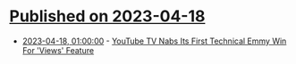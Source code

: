 # [Published on 2023-04-18](index.md)

* [2023-04-18, 01:00:00](https://slashdot.org/story/23/04/17/2237200/youtube-tv-nabs-its-first-technical-emmy-win-for-views-feature?utm_source=rss1.0mainlinkanon&utm_medium=feed) - [YouTube TV Nabs Its First Technical Emmy Win For 'Views' Feature](https://slashdot.org/story/23/04/17/2237200/youtube-tv-nabs-its-first-technical-emmy-win-for-views-feature?utm_source=rss1.0mainlinkanon&utm_medium=feed)
